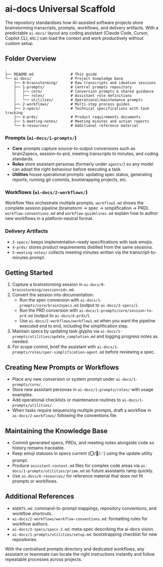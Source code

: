 # ai-docs Universal Scaffold

The repository standardises how AI-assisted software projects store brainstorming transcripts, prompts, workflows, and delivery artifacts. With a predictable `ai-docs/` layout any coding assistant (Claude Code, Cursor, Copilot CLI, etc.) can load the context and work productively without custom setup.

## Folder Overview

```
.
├── README.md                 # This guide
└── ai-docs/                  # Project knowledge base
    ├── 0-brainstorming/      # Raw transcripts and ideation sessions
    ├── 1-prompts/            # Central prompts repository
    │   ├── core/             # Conversion prompts & shared guidance
    │   ├── roles/            # Assistant role definitions
    │   └── utilities/        # Operational/maintenance prompts
    ├── 2-workflows/          # Multi-step process guides
    ├── 3-specs/              # Technical specifications with task tracking
    ├── 4-prds/               # Product requirements documents
    ├── 5-meeting-notes/      # Meeting minutes and action reports
    └── 6-resources/          # Additional reference material
```

### Prompts (`ai-docs/1-prompts/`)
- **Core** prompts capture source-to-output conversions such as brain2specs, session-to-prd, meeting transcripts to minutes, and coding standards.
- **Roles** store assistant personas (formerly under `agents/`) so any model can adopt the right behaviour before executing a task.
- **Utilities** house operational prompts: updating spec status, generating reports, running git commits, bootstrapping projects, etc.

### Workflows (`ai-docs/2-workflows/`)
Workflow files orchestrate multiple prompts. `workflow1.md` shows the complete session pipeline (brainstorm → spec → simplification → PRD). `workflow-conventions.md` and `workflow-guidelines.md` explain how to author new workflows in a platform-neutral format.

### Delivery Artifacts
- `3-specs/` keeps implementation-ready specifications with task emojis.
- `4-prds/` stores product requirements distilled from the same sessions.
- `5-meeting-notes/` collects meeting minutes written via the transcript-to-minutes prompt.

## Getting Started

1. Capture a brainstorming session in `ai-docs/0-brainstorming/session<id>.md`.
2. Convert the session into documentation:
   - Run the spec conversion with `ai-docs/1-prompts/core/brain2specs.md` (output to `ai-docs/3-specs/`).
   - Run the PRD conversion with `ai-docs/1-prompts/core/session-to-prd.md` (output to `ai-docs/4-prds/`).
   - Use `ai-docs/2-workflows/workflow1.md` when you want the pipeline executed end to end, including the simplification step.
3. Maintain specs by updating task glyphs via `ai-docs/1-prompts/utilities/update_completion.md` and logging progress notes as needed.
4. For scope control, brief the assistant with `ai-docs/1-prompts/roles/spec-simplification-agent.md` before reviewing a spec.

## Creating New Prompts or Workflows

- Place any new conversion or system prompt under `ai-docs/1-prompts/core/`.
- Store new assistant personas in `ai-docs/1-prompts/roles/` with usage examples.
- Add operational checklists or maintenance routines to `ai-docs/1-prompts/utilities/`.
- When tasks require sequencing multiple prompts, draft a workflow in `ai-docs/2-workflows/` following the conventions file.

## Maintaining the Knowledge Base

- Commit generated specs, PRDs, and meeting notes alongside code so history remains traceable.
- Keep emoji statuses in specs current (⭕/🔄/✅) using the update utility prompt.
- Produce `assistant-context.md` files for complex code areas via `ai-docs/1-prompts/utilities/prime.md` so future assistants ramp quickly.
- Use `ai-docs/6-resources/` for reference material that does not fit prompts or workflows.

## Additional References

- `AGENTS.md`: command-to-prompt mappings, repository conventions, and workflow shortcuts.
- `ai-docs/2-workflows/workflow-conventions.md`: formatting rules for workflow authors.
- `ai-docs/3-specs/specs-2.md`: meta-spec describing the ai-docs vision.
- `ai-docs/1-prompts/utilities/setup.md`: bootstrapping checklist for new repositories.

With the centralised prompts directory and dedicated workflows, any assistant or teammate can locate the right instructions instantly and follow repeatable processes across projects.
